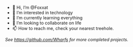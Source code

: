- 👋 Hi, I’m @Foxxat
- 👀 I’m interested in technology
- 🌱 I’m currently learning everything
- 💞️ I’m looking to collaborate on life
- 📫 How to reach me, check your nearest treehole.

_See https://github.com/Wharfs for more completed projects._

<!---
Foxxat/Foxxat is a ✨ special ✨ repository because its `README.md` (this file) appears on your GitHub profile.
You can click the Preview link to take a look at your changes.
--->
